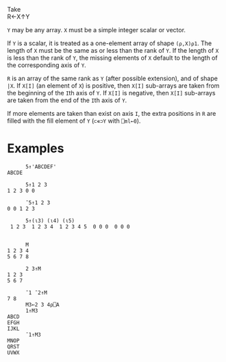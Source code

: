 <div class="heading">
  <div class="name">Take</div>
  <div class="command">R←X↑Y</div>
</div>

`Y` may be any array.  `X` must be a simple integer scalar or vector.

If `Y` is a scalar, it is treated as a one-element array of shape `(⍴,X)⍴1`.  The length of `X` must be the same as or less than the rank of `Y`. If the length of `X` is less than the rank of `Y`, the missing elements of `X` default to the length of the corresponding axis of `Y`.

`R` is an array of the same rank as `Y` (after possible extension), and of shape `|X`.  If `X[I]` (an element of `X`) is positive, then `X[I]` sub-arrays are taken from the beginning of the `I`th axis of `Y`.  If `X[I]` is negative, then `X[I]` sub-arrays are taken from the end of the `I`th axis of `Y`.

If more elements are taken than exist on axis `I`, the extra positions in `R` are filled with the fill element of `Y` (`⊂∊⊃Y` with `⎕ml←0`).

# Examples
```apl
      5↑'ABCDEF'
ABCDE
 
      5↑1 2 3
1 2 3 0 0
 
      ¯5↑1 2 3
0 0 1 2 3
 
      5↑(⍳3) (⍳4) (⍳5)
 1 2 3  1 2 3 4  1 2 3 4 5  0 0 0  0 0 0
 
```
```apl
      M
1 2 3 4
5 6 7 8
 
      2 3↑M
1 2 3
5 6 7
 
      ¯1 ¯2↑M
7 8
      M3←2 3 4⍴⎕A
      1↑M3
ABCD
EFGH
IJKL
      ¯1↑M3
MNOP
QRST
UVWX
```
